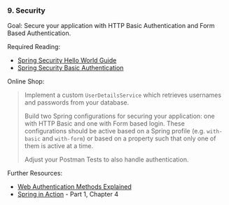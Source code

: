 ### 9. Security

Goal: Secure your application with HTTP Basic Authentication and Form Based Authentication.

Required Reading:

- [Spring Security Hello World Guide](https://docs.spring.io/spring-security/site/docs/5.1.5.RELEASE/guides/html5/helloworld-boot.html)
- [Spring Security Basic Authentication](https://www.baeldung.com/spring-security-basic-authentication)

Online Shop:

> Implement a custom `UserDetailsService` which retrieves usernames and passwords from your database.
>
> Build two Spring configurations for securing your application: one with HTTP Basic and one with Form based login. These configurations should be active based on a Spring profile (e.g. `with-basic` and `with-form`) or based on a property such that only one of them is active at a time.
>
> Adjust your Postman Tests to also handle authentication.

Further Resources:

- [Web Authentication Methods Explained](https://blog.risingstack.com/web-authentication-methods-explained/)
- [Spring in Action](https://1drv.ms/b/s!AiBPL7npTofshY5PJim4M5RiiOyu7w) - Part 1, Chapter 4
